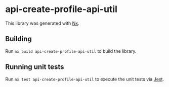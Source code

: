 # api-create-profile-api-util

This library was generated with [Nx](https://nx.dev).

## Building

Run `nx build api-create-profile-api-util` to build the library.

## Running unit tests

Run `nx test api-create-profile-api-util` to execute the unit tests via [Jest](https://jestjs.io).
